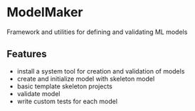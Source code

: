 # ModelMaker
Framework and utilities for defining and validating ML models

## Features

- install a system tool for creation and validation of models
- create and initialize model with skeleton model
- basic template skeleton projects
- validate model
- write custom tests for each model
